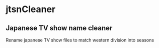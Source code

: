 # jtsnCleaner
## Japanese TV show name cleaner

Rename japanese TV show files to match western division into seasons